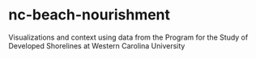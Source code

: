 # nc-beach-nourishment
Visualizations and context using data from the Program for the Study of Developed Shorelines at Western Carolina University
